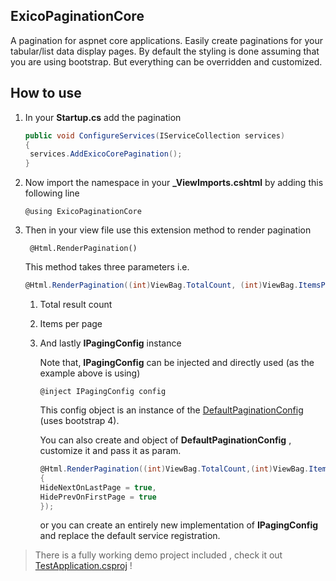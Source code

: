 ## ExicoPaginationCore
A pagination for aspnet core applications. Easily create paginations for your tabular/list data display pages. By default the styling is done assuming that you are using bootstrap. But everything can be overridden and customized.

## How to use

1. In your **Startup.cs** add the pagination

   ```c#
   public void ConfigureServices(IServiceCollection services)
   {
   	services.AddExicoCorePagination();
   }
   ```

2. Now import the namespace in your **_ViewImports.cshtml** by adding this following line

   `@using ExicoPaginationCore` 

3. Then in your view file use this extension method to render pagination

   ` @Html.RenderPagination()` 

   This method takes three parameters i.e.

   ```c#
   @Html.RenderPagination((int)ViewBag.TotalCount, (int)ViewBag.ItemsPerPage, config)
   ```

   1. Total result count

   2. Items per page 

   3. And lastly **IPagingConfig** instance

      Note that,  **IPagingConfig** can be injected and directly used (as the example above is using)

      `@inject IPagingConfig config`

      This config object is an instance of the [DefaultPaginationConfig](https://github.com/ishahrier/ExicoPaginationCore/blob/master/ExicoPaginationCore/Implementations/DefaultPaginationConfig.cs) (uses bootstrap 4). 

      You can also create and object of  **DefaultPaginationConfig** , customize it and pass it as param.

      ```c#
      @Html.RenderPagination((int)ViewBag.TotalCount,(int)ViewBag.ItemsPerPage, new DefaultPaginationConfig()
      {
      HideNextOnLastPage = true,
      HidePrevOnFirstPage = true
      });
      ```

      or you can create an entirely new implementation of **IPagingConfig**  and replace the default service registration.



> There is a fully working demo project included , check it out [TestApplication.csproj](https://github.co!m/ishahrier/ExicoPaginationCore/tree/master/TestApplication) !